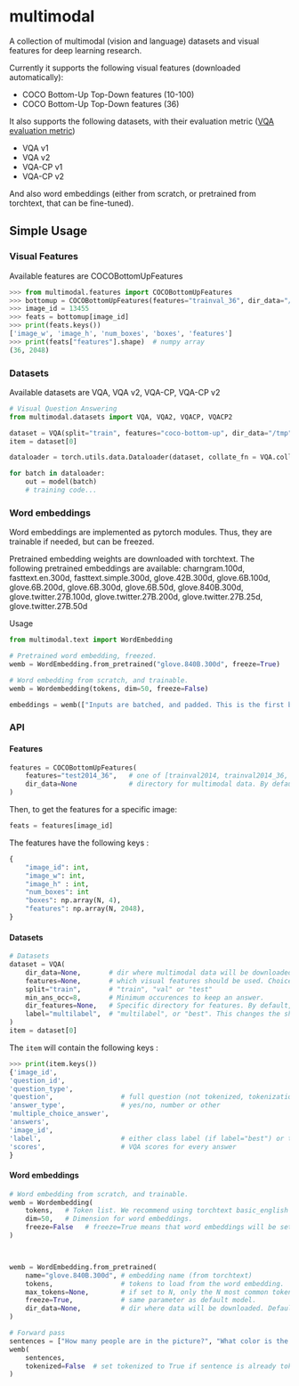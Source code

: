 # multimodal

A collection of multimodal (vision and language) datasets and visual features for deep learning research.

Currently it supports the following visual features (downloaded automatically): 
- COCO Bottom-Up Top-Down features (10-100)
- COCO Bottom-Up Top-Down features (36)

It also supports the following datasets, with their evaluation metric ([VQA evaluation metric](https://visualqa.org/evaluation.html)) 
- VQA v1
- VQA v2
- VQA-CP v1
- VQA-CP v2


And also word embeddings (either from scratch, or pretrained from torchtext, that can be fine-tuned).


## Simple Usage

### Visual Features

Available features are COCOBottomUpFeatures

```python
>>> from multimodal.features import COCOBottomUpFeatures
>>> bottomup = COCOBottomUpFeatures(features="trainval_36", dir_data="/tmp")
>>> image_id = 13455
>>> feats = bottomup[image_id]
>>> print(feats.keys())
['image_w', 'image_h', 'num_boxes', 'boxes', 'features']
>>> print(feats["features"].shape)  # numpy array
(36, 2048)
```

### Datasets

Available datasets are VQA, VQA v2, VQA-CP, VQA-CP v2

```python
# Visual Question Answering
from multimodal.datasets import VQA, VQA2, VQACP, VQACP2

dataset = VQA(split="train", features="coco-bottom-up", dir_data="/tmp")
item = dataset[0]

dataloader = torch.utils.data.Dataloader(dataset, collate_fn = VQA.collate_fn)

for batch in dataloader:
    out = model(batch)
    # training code...
```

### Word embeddings

Word embeddings are implemented as pytorch modules. Thus, they are trainable if needed, but can be freezed.

Pretrained embedding weights are downloaded with torchtext. The following pretrained embeddings are available: 
    charngram.100d, fasttext.en.300d, fasttext.simple.300d, glove.42B.300d, glove.6B.100d, glove.6B.200d, glove.6B.300d, glove.6B.50d, glove.840B.300d, glove.twitter.27B.100d, glove.twitter.27B.200d, glove.twitter.27B.25d, glove.twitter.27B.50d

Usage

```python
from multimodal.text import WordEmbedding

# Pretrained word embedding, freezed.
wemb = WordEmbedding.from_pretrained("glove.840B.300d", freeze=True)

# Word embedding from scratch, and trainable.
wemb = Wordembedding(tokens, dim=50, freeze=False)

embeddings = wemb(["Inputs are batched, and padded. This is the first batch item", "This is the second batch item."])
```

### API 

#### Features

```python
features = COCOBottomUpFeatures(
    features="test2014_36",   # one of [trainval2014, trainval2014_36, test2014, test2014_36, test2015, test2015_36]
    dir_data=None             # directory for multimodal data. By default, in the application directory for multimodal.
)
```

Then, to get the features for a specific image: 
```python
feats = features[image_id]
```

The features have the following keys : 
```python
{
    "image_id": int,
    "image_w": int,
    "image_h" : int,
    "num_boxes": int
    "boxes": np.array(N, 4),
    "features": np.array(N, 2048),
}
```

#### Datasets
```python
# Datasets
dataset = VQA(
    dir_data=None,       # dir where multimodal data will be downloaded. Default is HOME/.multimodal
    features=None,       # which visual features should be used. Choices: coco-bottomup or coco-bottomup-36
    split="train",       # "train", "val" or "test"
    min_ans_occ=8,       # Minimum occurences to keep an answer.
    dir_features=None,   # Specific directory for features. By default, they will be located in dir_data/features.
    label="multilabel",  # "multilabel", or "best". This changes the shape of the ground truth label (class number for best, or tensor of scores for multilabel)
)
item = dataset[0]
```

The `item` will contain the following keys : 
```python
>>> print(item.keys())
{'image_id',
'question_id',
'question_type',
'question',                 # full question (not tokenized, tokenization is done in the WordEmbedding class)
'answer_type',              # yes/no, number or other
'multiple_choice_answer',
'answers',
'image_id',
'label',                    # either class label (if label="best") or target class scores (tensor of N classes).
'scores',                   # VQA scores for every answer
}
```



#### Word embeddings

```python
# Word embedding from scratch, and trainable.
wemb = Wordembedding(
    tokens,   # Token list. We recommend using torchtext basic_english tokenizer.
    dim=50,   # Dimension for word embeddings.
    freeze=False   # freeze=True means that word embeddings will be set with `requires_grad=False`. 
)



wemb = WordEmbedding.from_pretrained(
    name="glove.840B.300d", # embedding name (from torchtext)
    tokens,                 # tokens to load from the word embedding.
    max_tokens=None,        # if set to N, only the N most common tokens will be loaded.
    freeze=True,            # same parameter as default model. 
    dir_data=None,          # dir where data will be downloaded. Default is multimodal directory in apps dir.
)

# Forward pass
sentences = ["How many people are in the picture?", "What color is the car?"]
wemb(
    sentences, 
    tokenized=False  # set tokenized to True if sentence is already tokenized.
)

```

